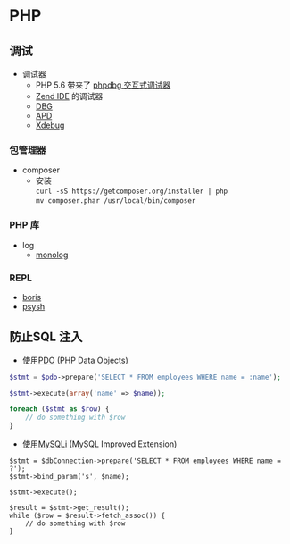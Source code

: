 # PHP

## 调试
* 调试器
    - PHP 5.6 带来了 [phpdbg 交互式调试器](http://php.net/manual/zh/migration56.new-features.php#migration56.new-features.phpdbg)
    - [Zend IDE](http://www.zend.com/en/products/studio/) 的调试器
    - [DBG](http://www.php-debugger.com/dbg/)
    - [APD](http://pecl.php.net/apd)
    - [Xdebug](http://xdebug.org/)

### 包管理器
* composer
    - 安装  
        `curl -sS https://getcomposer.org/installer | php`  
        `mv composer.phar /usr/local/bin/composer`

### PHP 库
* log
    - [monolog](https://github.com/Seldaek/monolog)

### REPL
* [boris](https://github.com/borisrepl/boris)
* [psysh](https://github.com/bobthecow/psysh)

## 防止SQL 注入
* 使用[PDO](http://php.net/manual/zh/book.pdo.php) (PHP Data Objects)
``` php
$stmt = $pdo->prepare('SELECT * FROM employees WHERE name = :name');

$stmt->execute(array('name' => $name));

foreach ($stmt as $row) {
    // do something with $row
}
```

* 使用[MySQLi](http://php.net/manual/zh/book.mysqli.php) (MySQL Improved Extension)
```
$stmt = $dbConnection->prepare('SELECT * FROM employees WHERE name = ?');
$stmt->bind_param('s', $name);

$stmt->execute();

$result = $stmt->get_result();
while ($row = $result->fetch_assoc()) {
    // do something with $row
}
```